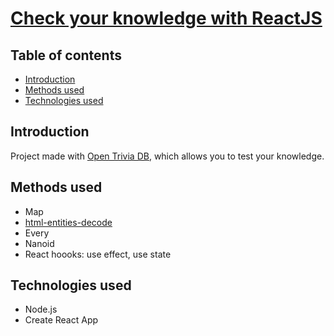 # [Check your knowledge with ReactJS](https://anchimek.github.io/react-check-your-knowledge)
## Table of contents
* [Introduction](#introduction)
* [Methods used](#methods-used)
* [Technologies used](#technologies-used)

## Introduction
Project made with [Open Trivia DB](https://opentdb.com/), which allows you to test your knowledge. 

## Methods used
* Map
* [html-entities-decode](https://www.npmjs.com/package/html-entities-decode) 
* Every
* Nanoid
* React hoooks: use effect, use state

## Technologies used
* Node.js
* Create React App

